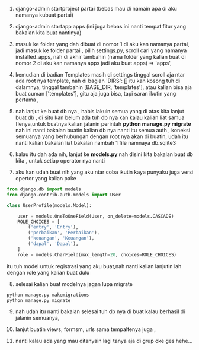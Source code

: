 1) django-admin startproject partai (bebas mau di namain apa di aku namanya kubuat partai)

2) django-admin startapp apps (ini juga bebas ini nanti tempat fitur yang bakalan kita buat nantinya)

3) masuk ke folder yang dah dibuat di nomor 1 di aku kan namanya partai, jadi masuk ke folder partai , pilih settings.py, scroll cari yang namanya installed_apps, nah di akhir tambahin (nama folder yang kalian buat di nomor 2 di aku kan namanya apps jadi aku buat apps) => 'apps',

4) kemudian di badian Templates masih di settings tinggal scroll aja ntar ada root nya template, nah di bagian 'DIRS': [] itu kan kosong tuh di dalamnya, tinggal tambahin  [BASE_DIR, 'templates'], atau kalian bisa aja buat cuman  ['templates'], gitu aja juga bisa, tapi saran ikutin yang pertama ,

5) nah lanjut ke buat db nya , habis lakuin semua yang di atas kita lanjut buat db , di situ kan belum ada tuh db nya kan kalau kalian liat samua flenya,untuk buatnya kalian jalanin perintah **python manage.py migrate** nah ini nanti bakalan buatin kalian db nya nanti itu semua auth , koneksi semuanya yang berhubungan dengan root nya akan di buatin, udah itu nanti kalian bakalan liat bakalan nambah 1 file namnaya db.sqlite3

6) kalau itu dah ada nih, lanjut ke **models.py** nah disini kita bakalan buat db kita , untuk setiap operator nya nanti

7) aku kan udah buat nih yang aku ntar coba ikutin kaya punyaku juga versi opertor yang kalian pake
```python
from django.db import models
from django.contrib.auth.models import User

class UserProfile(models.Model):

    user = models.OneToOneField(User, on_delete=models.CASCADE)
    ROLE_CHOICES = [
        ('entry', 'Entry'),
        ('perbaikan', 'Perbaikan'),
        ('keuangan', 'Keuangan'),
        ('dapal', 'Dapal'),
    ]
    role = models.CharField(max_length=20, choices=ROLE_CHOICES)
```
itu tuh model untuk registrasi yang aku buat,nah nanti kalian lanjutin lah dengan role yang kalian buat dulu

8) selesai kalian buat modelnya jagan lupa migrate

```python
python manage.py makemigrations
python manage.py migrate
```

9) nah udah itu nanti bakalan selesai tuh db nya di buat kalau berhasil di jalanin semuanya,

10) lanjut buatin views, formsm, urls sama tempaltenya juga ,

11) nanti kalau ada yang mau ditanyain lagi tanya aja di grup oke ges hehe...
